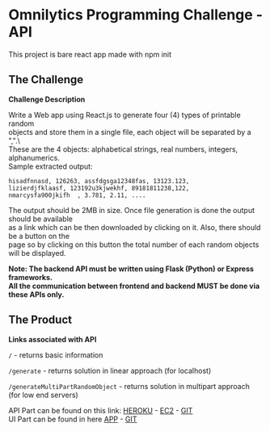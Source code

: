 # Omnilytics Programming Challenge - API

This project is bare react app made with npm init

## The Challenge

**Challenge Description**

Write a Web app using React.js to generate four (4) types of printable random  
objects and store them in a single file, each object will be separated by a ",".\  
These are the 4 objects: alphabetical strings, real numbers, integers, alphanumerics.\
Sample extracted output:

`hisadfnnasd, 126263, assfdgsga12348fas, 13123.123,`  
`lizierdjfklaasf, 123192u3kjwekhf, 89181811238,122,`  
`nmarcysfa900jkifh  , 3.781, 2.11, ....`

The output should be 2MB in size. Once file generation is done the output should be available   
as a link which can be then downloaded by clicking on it. Also, there should be a button on the   
page so by clicking on this button the total number of each random objects will be displayed.


**Note: The backend API must be written using Flask (Python) or Express frameworks.  
All the communication between frontend and backend MUST be done via these APIs only.**

## The Product 

**Links associated with API**  

`/` - returns basic information

`/generate`  - returns solution in linear approach (for localhost)

`/generateMultiPartRandomObject`  - returns solution in multipart approach (for low end servers)

API Part can be found on this link: [HEROKU](https://opc-api.herokuapp.com/) - [EC2](http://54.255.196.92:3000) - [GIT](https://github.com/thecasualdev17/opc_api)  
UI Part can be found in here [APP](https://opc-ui.netlify.app/) - [GIT](https://github.com/thecasualdev17/opc_ui)
